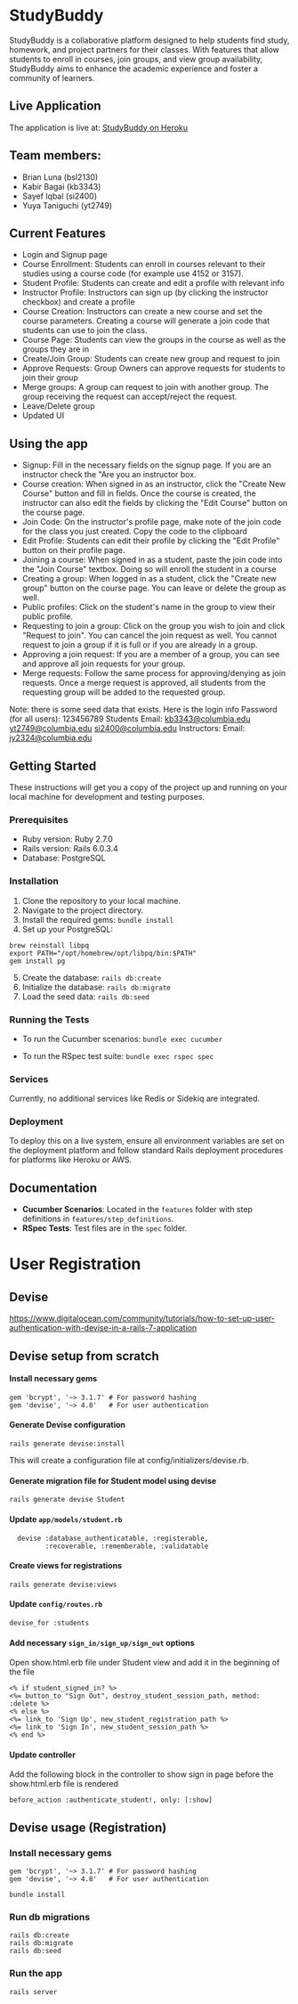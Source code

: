 # StudyBuddy

StudyBuddy is a collaborative platform designed to help students find study, homework, and project partners for their classes. With features that allow students to enroll in courses, join groups, and view group availability, StudyBuddy aims to enhance the academic experience and foster a community of learners.

## Live Application

The application is live at: [StudyBuddy on Heroku](https://quiet-stream-84389-6ae62200e85e.herokuapp.com/students/sign_in)

## Team members:

- Brian Luna (bsl2130)
- Kabir Bagai (kb3343)
- Sayef Iqbal (si2400)
- Yuya Taniguchi (yt2749)

## Current Features

- Login and Signup page
- Course Enrollment: Students can enroll in courses relevant to their studies using a course code (for example use 4152 or 3157).
- Student Profile: Students can create and edit a profile with relevant info
- Instructor Profile: Instructors can sign up (by clicking the instructor checkbox) and create a profile
- Course Creation: Instructors can create a new course and set the course parameters. Creating a course will generate a join code that students can use to join the class.
- Course Page: Students can view the groups in the course as well as the groups they are in
- Create/Join Group: Students can create new group and request to join
- Approve Requests: Group Owners can approve requests for students to join their group
- Merge groups: A group can request to join with another group. The group receiving the request can accept/reject the request. 
- Leave/Delete group
- Updated UI

## Using the app
- Signup: Fill in the necessary fields on the signup page. If you are an instructor check the "Are you an instructor box.
- Course creation: When signed in as an instructor, click the "Create New Course" button and fill in fields. Once the course is created, the instructor can also edit the fields by clicking the "Edit Course" button on the course page.
- Join Code: On the instructor's profile page, make note of the join code for the class you just created. Copy the code to the clipboard
- Edit Profile: Students can edit their profile by clicking the "Edit Profile" button on their profile page.
- Joining a course: When signed in as a student, paste the join code into the "Join Course" textbox. Doing so will enroll the student in a course
- Creating a group: When logged in as a student, click the "Create new group" button on the course page. You can leave or delete the group as well.
- Public profiles: Click on the student's name in the group to view their public profile. 
- Requesting to join a group: Click on the group you wish to join and click "Request to join". You can cancel the join request as well. You cannot request to join a group if it is full or if you are already in a group.
- Approving a join request: If you are a member of a group, you can see and approve all join requests for your group. 
- Merge requests: Follow the same process for approving/denying as join requests. Once a merge request is approved, all students from the requesting group will be added to the requested group.

Note: there is some seed data that exists. Here is the login info 
Password (for all users): 123456789
Students
Email: kb3343@columbia.edu 
       yt2749@columbia.edu
       si2400@columbia.edu
Instructors:
Email: jy2324@columbia.edu
## Getting Started

These instructions will get you a copy of the project up and running on your local machine for development and testing purposes.

### Prerequisites

- Ruby version: Ruby 2.7.0
- Rails version: Rails 6.0.3.4
- Database: PostgreSQL

### Installation

1. Clone the repository to your local machine.
2. Navigate to the project directory.
3. Install the required gems: `bundle install`
4. Set up your PostgreSQL:
```
brew reinstall libpq
export PATH="/opt/homebrew/opt/libpq/bin:$PATH"
gem install pg
```
5. Create the database: `rails db:create`
6. Initialize the database: `rails db:migrate`
7. Load the seed data: `rails db:seed`


### Running the Tests

- To run the Cucumber scenarios:
`bundle exec cucumber`

- To run the RSpec test suite:
`bundle exec rspec spec`



### Services

Currently, no additional services like Redis or Sidekiq are integrated.

### Deployment

To deploy this on a live system, ensure all environment variables are set on the deployment platform and follow standard Rails deployment procedures for platforms like Heroku or AWS.

## Documentation

- **Cucumber Scenarios**: Located in the `features` folder with step definitions in `features/step_definitions`.
- **RSpec Tests**: Test files are in the `spec` folder.


# User Registration 

## Devise
https://www.digitalocean.com/community/tutorials/how-to-set-up-user-authentication-with-devise-in-a-rails-7-application

## Devise setup from scratch

#### Install necessary gems

```
gem 'bcrypt', '~> 3.1.7' # For password hashing
gem 'devise', '~> 4.8'   # For user authentication
```

#### Generate Devise configuration
```
rails generate devise:install
```
This will create a configuration file at config/initializers/devise.rb. 

#### Generate migration file for Student model using devise
```
rails generate devise Student
```

#### Update `app/models/student.rb`
```
  devise :database_authenticatable, :registerable,
         :recoverable, :rememberable, :validatable
```

#### Create views for registrations
```
rails generate devise:views
```

#### Update `config/routes.rb`
```
devise_for :students
```

#### Add necessary `sign_in/sign_up/sign_out` options
Open show.html.erb file under Student view and add it in the beginning of the file
```
<% if student_signed_in? %>
<%= button_to "Sign Out", destroy_student_session_path, method: :delete %> 
<% else %>
<%= link_to 'Sign Up', new_student_registration_path %>
<%= link_to 'Sign In', new_student_session_path %>
<% end %>
```

#### Update controller
Add the following block in the controller to show sign in page before the show.html.erb file is rendered
```
before_action :authenticate_student!, only: [:show]
```

## Devise usage (Registration)

### Install necessary gems
```
gem 'bcrypt', '~> 3.1.7' # For password hashing
gem 'devise', '~> 4.8'   # For user authentication
```

```
bundle install
```

### Run db migrations
```
rails db:create
rails db:migrate
rails db:seed
```

### Run the app
```
rails server
```
